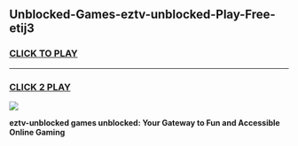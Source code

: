 
## Unblocked-Games-eztv-unblocked-Play-Free-etij3
<h3>
<a href="https://premium76.site?title=eztv-unblocked&ref=18A1">CLICK TO PLAY</a></h3>
<hr>

<h3>
<a href="https://premium76.site?title=eztv-unblocked&ref=18A1">CLICK 2 PLAY</a>
  
</h3>

<a href="https://premium76.site?title=eztv-unblocked&ref=18A1"><img src="https://clearcache.store/games.png"></a>


**eztv-unblocked games unblocked: Your Gateway to Fun and Accessible Online Gaming**
